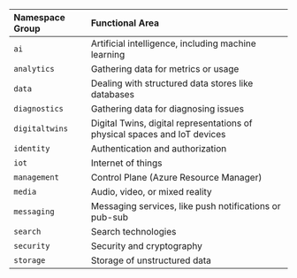 | Namespace Group  | Functional Area                                                           |
|:-----------------|:--------------------------------------------------------------------------|
| `ai`             | Artificial intelligence, including machine learning                       |
| `analytics`      | Gathering data for metrics or usage                                       |
| `data`           | Dealing with structured data stores like databases                        |
| `diagnostics`    | Gathering data for diagnosing issues                                      |
| `digitaltwins`   | Digital Twins, digital representations of physical spaces and IoT devices |
| `identity`       | Authentication and authorization                                          |
| `iot`            | Internet of things                                                        |
| `management`     | Control Plane (Azure Resource Manager)                                    |
| `media`          | Audio, video, or mixed reality                                            |
| `messaging`      | Messaging services, like push notifications or pub-sub                    |
| `search`         | Search technologies                                                       |
| `security`       | Security and cryptography                                                 |
| `storage`        | Storage of unstructured data                                              |
